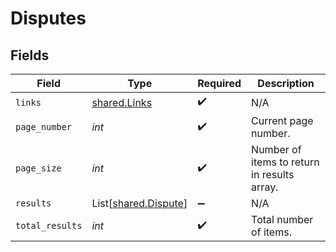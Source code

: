 # Disputes


## Fields

| Field                                                  | Type                                                   | Required                                               | Description                                            |
| ------------------------------------------------------ | ------------------------------------------------------ | ------------------------------------------------------ | ------------------------------------------------------ |
| `links`                                                | [shared.Links](../../models/shared/links.md)           | :heavy_check_mark:                                     | N/A                                                    |
| `page_number`                                          | *int*                                                  | :heavy_check_mark:                                     | Current page number.                                   |
| `page_size`                                            | *int*                                                  | :heavy_check_mark:                                     | Number of items to return in results array.            |
| `results`                                              | List[[shared.Dispute](../../models/shared/dispute.md)] | :heavy_minus_sign:                                     | N/A                                                    |
| `total_results`                                        | *int*                                                  | :heavy_check_mark:                                     | Total number of items.                                 |